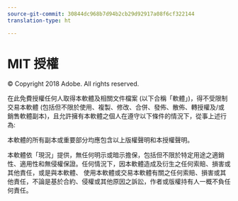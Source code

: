 ```yaml
---
source-git-commit: 30844dc968b7d94b2cb29d92917a08f6cf322144
translation-type: ht

---
```

# MIT 授權

© Copyright 2018 Adobe. All rights reserved.

在此免費授權任何人取得本軟體及相關文件檔案
(以下合稱「軟體」)，得不受限制交易本軟體
(包括但不限於使用、複製、修改、合併、發佈、散佈、轉授權及/或銷售軟體副本)，且允許擁有本軟體之個人在遵守以下條件的情況下，從事上述行為:

本軟體的所有副本或重要部分均應包含以上版權聲明和本授權聲明。

本軟體依「現況」提供，無任何明示或暗示擔保，包括但不限於特定用途之適銷性、適用性和無侵權保證。任何情況下，因本軟體造成及衍生之任何索賠、損害或其他責任，或是與本軟體、
使用本軟體或交易本軟體有關之任何索賠、損害或其他責任，不論是基於合約、侵權或其他原因之訴訟，作者或版權持有人一概不負任何責任。
